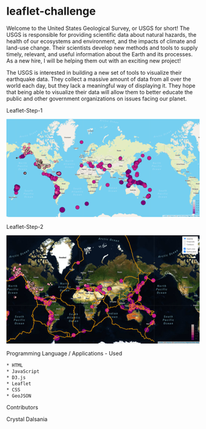 # leaflet-challenge

Welcome to the United States Geological Survey, or USGS for short! The USGS is responsible for providing scientific data about natural hazards, the health of our ecosystems and environment, and the impacts of climate and land-use change. Their scientists develop new methods and tools to supply timely, relevant, and useful information about the Earth and its processes. As a new hire, I will be helping them out with an exciting new project!

The USGS is interested in building a new set of tools to visualize their earthquake data. They collect a massive amount of data from all over the world each day, but they lack a meaningful way of displaying it. They hope that being able to visualize their data will allow them to better educate the public and other government organizations on issues facing our planet.

Leaflet-Step-1

![Advance](/Images/Leaflet-Step-1.PNG)

Leaflet-Step-2

![Advance](/Images/Leaflet-Step-2.png)

Programming Language / Applications - Used

    * HTML
    * JavaScript
    * D3.js
    * Leaflet
    * CSS
    * GeoJSON

Contributors

Crystal Dalsania